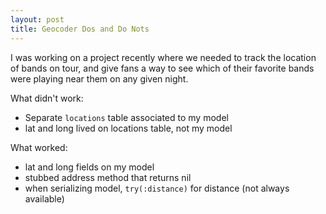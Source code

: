 ```yaml
---
layout: post
title: Geocoder Dos and Do Nots
---
```


I was working on a project recently where we needed to track the location of bands on tour, and give fans a way to see which of their favorite bands were playing near them on any given night.




What didn't work:

  - Separate `locations` table associated to my model
  - lat and long lived on locations table, not my model

What worked:

  - lat and long fields on my model
  - stubbed address method that returns nil
  - when serializing model, `try(:distance)` for distance (not always available)

